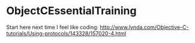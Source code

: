 # ObjectCEssentialTraining



Start here next time I feel like coding: 
http://www.lynda.com/Objective-C-tutorials/Using-protocols/143328/157020-4.html

